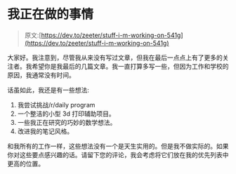 # 我正在做的事情

> 原文:[https://dev.to/zeeter/stuff-i-m-working-on-541g](https://dev.to/zeeter/stuff-i-m-working-on-541g)

大家好。我注意到，尽管我从来没有写过文章，但我在最后一点点上有了更多的关注者。我希望你是我最后的几篇文章。我一直打算多写一些，但因为工作和学校的原因，我通常没有时间。

话虽如此，我还是有一些想法:

1.  我尝试挑战/r/daily program
2.  一个整洁的小型 3d 打印辅助项目。
3.  一些我正在研究的巧妙的数学想法。
4.  改进我的笔记风格。

和我所有的工作一样，这些想法没有一个是天生实用的。但是我不做实际的。如果你对这些要点感兴趣的话。请留下您的评论，我会考虑将它们放在我的优先列表中更高的位置。